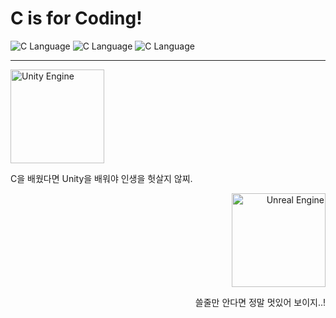 # C is for Coding!

![C Language](https://ifh.cc/g/tBSCBz.png)
![C Language](https://ifh.cc/g/gPH95c.png)
![C Language](https://ifh.cc/g/HZJzyl.png)

---

<div align="left">
    <img src="https://ifh.cc/g/tl8D1C.png" alt="Unity Engine" width="150" height="150">
    <p>C을 배웠다면 Unity을 배워야 인생을 헛살지 않찌.</p>
</div>

<div align="right">
    <img src="https://ifh.cc/g/2XJypv.png" alt="Unreal Engine" width="150" height="150">
    <p>쓸줄만 안다면 정말 멋있어 보이지..!</p>
</div>

